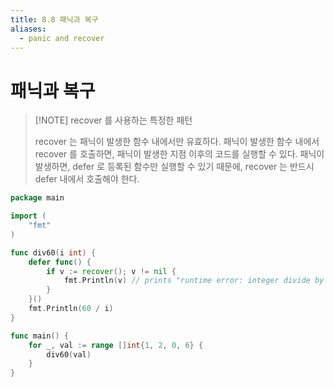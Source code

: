 ```yaml
---
title: 8.8 패닉과 복구
aliases:
  - panic and recover
---
```


# 패닉과 복구

> [!NOTE] recover 를 사용하는 특정한 패턴
> 
> recover 는 패닉이 발생한 함수 내에서만 유효하다.
> 패닉이 발생한 함수 내에서 recover 를 호출하면, 패닉이 발생한 지점 이후의 코드를 실행할 수 있다.
> 패닉이 발생하면, defer 로 등록된 함수만 실행할 수 있기 때문에,
> recover 는 반드시 defer 내에서 호출해야 한다.
 

```go
package main

import (
	"fmt"
)

func div60(i int) {
	defer func() {
		if v := recover(); v != nil {
			fmt.Println(v) // prints "runtime error: integer divide by zero"
		}
	}()
	fmt.Println(60 / i)
}

func main() {
	for _, val := range []int{1, 2, 0, 6} {
		div60(val)
	}
}
``` 
